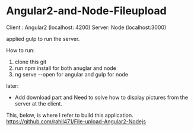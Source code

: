 # Angular2-and-Node-Fileupload


Client : Angular2 (localhost: 4200)
Server: Node (localhost:3000)

applied gulp to run the server.

How to run:
1. clone this git
2. run npm install for both anuglar and node
3. ng serve --open for angular and gulp for node

later: 
- Add download part and Need to solve how to display pictures from the server at the client.

This, below, is where I refer to build this application.
https://github.com/rahil471/File-upload-Angular2-Nodejs
